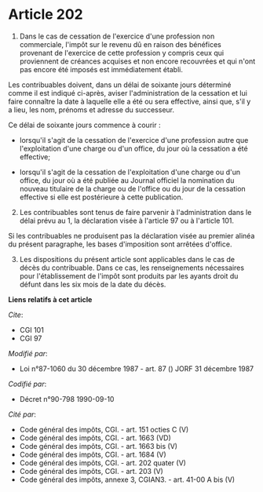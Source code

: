 # Article 202

1. Dans le cas de cessation de l'exercice d'une profession non commerciale, l'impôt sur le revenu dû en raison des bénéfices
provenant de l'exercice de cette profession  y compris ceux qui proviennent de créances acquises et non encore recouvrées et
qui n'ont pas encore été imposés est immédiatement établi.

Les contribuables doivent, dans un délai de soixante jours déterminé comme il est indiqué ci-après, aviser l'administration
de la cessation et lui faire connaître la date à laquelle elle a été ou sera effective, ainsi que, s'il y a lieu, les nom,
prénoms et adresse du successeur.

Ce délai de soixante jours commence à courir :

- lorsqu'il s'agit de la cessation de l'exercice d'une profession autre que l'exploitation d'une charge ou d'un office, du
jour où la cessation a été effective;

- lorsqu'il s'agit de la cessation de l'exploitation d'une charge ou d'un office, du jour où a été publiée au Journal
officiel la nomination du nouveau titulaire de la charge ou de l'office ou du jour de la cessation effective si elle est
postérieure à cette publication.

2. Les contribuables sont tenus de faire parvenir à l'administration dans le délai prévu au 1, la déclaration visée à
l'article 97 ou à l'article 101.

Si les contribuables ne produisent pas la déclaration visée au premier alinéa du présent paragraphe, les bases d'imposition
sont arrêtées d'office.

3. Les dispositions du présent article sont applicables dans le cas de décès du contribuable. Dans ce cas, les renseignements
nécessaires pour l'établissement de l'impôt sont produits par les ayants droit du défunt dans les six mois de la date du
décès.

**Liens relatifs à cet article**

_Cite_:

  - CGI 101
  - CGI 97

_Modifié par_:

  - Loi n°87-1060 du 30 décembre 1987 - art. 87 () JORF 31 décembre 1987

_Codifié par_:

  - Décret n°90-798 1990-09-10

_Cité par_:

  - Code général des impôts, CGI. - art. 151 octies C (V)
  - Code général des impôts, CGI. - art. 1663 (VD)
  - Code général des impôts, CGI. - art. 1663 bis (V)
  - Code général des impôts, CGI. - art. 1684 (V)
  - Code général des impôts, CGI. - art. 202 quater (V)
  - Code général des impôts, CGI. - art. 203 (V)
  - Code général des impôts, annexe 3, CGIAN3. - art. 41-00 A bis (V)
